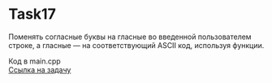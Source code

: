 # Task17

Поменять согласные буквы на гласные во введенной пользователем строке, а гласные — на соответствующий ASCII код, используя функции.

Код в main.cpp  
[Ссылка на задачу](http://cppstudio.com/post/1288/)